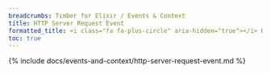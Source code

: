 ```yaml
---
breadcrumbs: Timber for Elixir / Events & Context
title: HTTP Server Request Event
formatted_title: <i class="fa fa-plus-circle" aria-hidden="true"></i> HTTP Server Request Event
toc: true
---
```


{% include docs/events-and-context/http-server-request-event.md %}